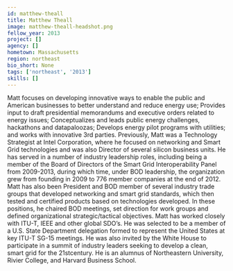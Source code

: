 ```yaml
---
id: matthew-theall
title: Matthew Theall
image: matthew-theall-headshot.png
fellow_year: 2013
project: []
agency: []
hometown: Massachusetts
region: northeast
bio_short: None
tags: ['northeast', '2013']
skills: []
---
```


Matt focuses on developing innovative ways to enable the public and American businesses to better understand and reduce energy use; Provides input to draft presidential memorandums and executive orders related to energy issues; Conceptualizes and leads public energy challenges, hackathons and datapaloozas; Develops energy pilot programs with utilities; and works with innovative 3rd parties. Previously, Matt was a Technology Strategist at Intel Corporation, where he focused on networking and Smart Grid technologies and was also Director of several silicon business units. He has served in a number of industry leadership roles, including being a member of the Board of Directors of the Smart Grid Interoperability Panel from 2009-2013, during which time, under BOD leadership, the organization grew from founding in 2009 to 776 member companies at the end of 2012. Matt has also been President and BOD member of several industry trade groups that developed networking and smart grid standards, which then tested and certified products based on technologies developed. In these positions, he chaired BOD meetings, set direction for work groups and defined organizational strategic/tactical objectives. Matt has worked closely with ITU-T, IEEE and other global SDO’s. He was selected to be a member of a U.S. State Department delegation formed to represent the United States at key ITU-T SG-15 meetings. He was also invited by the White House to participate in a summit of industry leaders seeking to develop a clean, smart grid for the 21stcentury. He is an alumnus of Northeastern University, Rivier College, and Harvard Business School.
